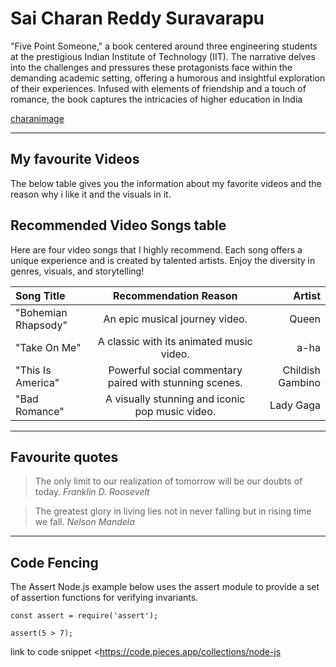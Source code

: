 # Sai Charan Reddy Suravarapu

 "Five Point Someone," a book centered around three engineering students at the prestigious Indian Institute of Technology (IIT). The narrative delves into the challenges and pressures these protagonists face within the demanding academic setting, offering a humorous and insightful exploration of their experiences. Infused with elements of friendship and a touch of romance, the book captures the intricacies of higher education in India

 [charanimage](charanimage.jpeg) 

 ---

 ## My favourite Videos

The below table gives you the information about my favorite videos and the reason why i like it and the visuals in it.

## Recommended Video Songs table

Here are four video songs that I highly recommend. Each song offers a unique experience and is created by talented artists. Enjoy the diversity in genres, visuals, and storytelling!

| Song Title           | Recommendation Reason                          | Artist                    |
|:--- | :---: | ---:|
| "Bohemian Rhapsody"  | An epic musical journey video.                 | Queen                  |
| "Take On Me"         | A classic with its animated music video.  | a-ha                      |
| "This Is America"  | Powerful social commentary paired with stunning scenes. | Childish Gambino       |
| "Bad Romance"          | A visually stunning and iconic pop music video.           | Lady Gaga

---

## Favourite quotes

> The only limit to our realization of tomorrow will be our doubts of today. *Franklin D. Roosevelt*

> The greatest glory in living lies not in never falling but in rising time we fall. *Nelson Mandela*

---

## Code Fencing

The Assert Node.js example below uses the assert module to provide a set of assertion functions for verifying invariants.

```
const assert = require('assert');

assert(5 > 7);
```
link to code snippet <https://code.pieces.app/collections/node-js



 